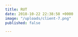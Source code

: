 ```yaml
---
title: RUT
date: 2018-10-22 22:38:58 +0000
image: "/uploads/client-7.png"
published: false

---
```

